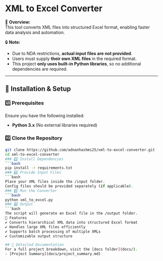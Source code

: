 # XML to Excel Converter  

🚀 **Overview:**  
This tool converts XML files into structured Excel format, enabling faster data analysis and automation.  

🔒 **Note:**  
- Due to NDA restrictions, **actual input files are not provided**.  
- Users must supply **their own XML files** in the required format.  
- This project **only uses built-in Python libraries**, so no additional dependencies are required.  

---

## 📌 Installation & Setup  

### 1️⃣ Prerequisites  
Ensure you have the following installed:  
- **Python 3.x** (No external libraries required)  

### 2️⃣ Clone the Repository  
```bash
git clone https://github.com/adnanhashmi25/xml-to-excel-converter.git
cd xml-to-excel-converter
### 3️⃣ Install Dependencies
```bash
pip install -r requirements.txt
### 4️⃣ Provide Input Files
```bash
Place your XML files inside the /input folder.
Config files should be provided separately (if applicable).
### 5️⃣ Run the Converter
```bash
python xml_to_excel.py
### 6️⃣ Output
```bash
The script will generate an Excel file in the /output folder.
📌 Features
✔ Converts hierarchical XML data into structured Excel format
✔ Handles large XML files efficiently
✔ Supports batch processing of multiple XMLs
✔ Customizable output structure

## 📜 Detailed Documentation  
For a full project breakdown, visit the [docs folder](docs/).  
- [Project Summary](docs/project_summary.md)  
